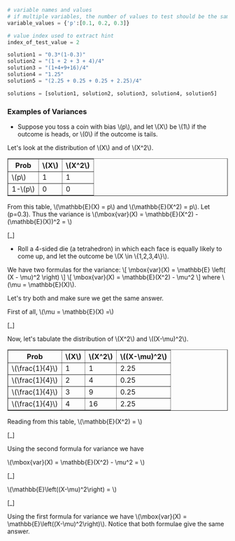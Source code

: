 ```python
# variable names and values
# if multiple variables, the number of values to test should be the same
variable_values = {'p':[0.1, 0.2, 0.3]}

# value index used to extract hint
index_of_test_value = 2

solution1 = "0.3*(1-0.3)"
solution2 = "(1 + 2 + 3 + 4)/4"
solution3 = "(1+4+9+16)/4"
solution4 = "1.25"
solution5 = "(2.25 + 0.25 + 0.25 + 2.25)/4"

solutions = [solution1, solution2, solution3, solution4, solution5]
```

### Examples of Variances ###

* Suppose you toss a coin with bias \\\(p\\\), and let \\\(X\\\) be \\\(1\\\) if the outcome is heads, or \\\(0\\\) if the outcome is tails.

Let's look at the distribution of \\\(X\\\) and of \\\(X^2\\\).

<table border="1">
  <tr>
    <th>Prob</th>
    <th>\(X\)</th>
    <th>\(X^2\)</th>
  </tr>
  <tr>
    <td>\(p\)</td>
    <td>1</td>
    <td>1</td>
  </tr>
  <tr>
    <td>1-\(p\)</td>
    <td>0</td>
    <td>0</td>
  </tr>
</table>


From this table, \\\(\mathbb{E}(X) = p\\\) and \\\(\mathbb{E}(X^2) = p\\\). Let \(p=0.3\). Thus the variance is \\\(\mbox{var}(X) = \mathbb{E}(X^2) - (\mathbb{E}(X))^2 = \\\)

[_]


* Roll a 4-sided die (a tetrahedron) in which each face is equally likely to come up, and let the outcome be \\\(X \in \\\{1,2,3,4\\\}\\\).

We have two formulas for the variance:
\\\[ \mbox{var}(X) = \mathbb{E} \left( (X - \mu)^2 \right) \\\]
\\\[ \mbox{var}(X) = \mathbb{E}(X^2) - \mu^2 \\\]
where \\\(\mu = \mathbb{E}(X)\\\).


Let's try both and make sure we get the same answer.

First of all, \\\(\mu = \mathbb{E}(X) =\\\)

[_]

Now, let's tabulate the distribution of \\\(X^2\\\) and \\\((X-\mu)^2\\\).


<table border="1">
  <colgroup align="center"/>
  <colgroup align="left"/>
  <tr>
    <th>Prob</th>
    <th>\(X\)</th>
    <th>\(X^2\)</th>
    <th>\((X-\mu)^2\)</th>
  </tr>
  <tr>
    <td>\(\frac{1}{4}\) </td>
    <td>1</td>
    <td>1</td>
    <td>2.25</td>
  </tr>
  <tr>
    <td>\(\frac{1}{4}\)</td>
    <td>2</td>
    <td>4</td>
    <td>0.25</td>
  </tr>
  <tr>
    <td>\(\frac{1}{4}\)</td>
    <td>3</td>
    <td>9</td>
    <td>0.25</td>
  </tr>
  <tr>
    <td>\(\frac{1}{4}\)</td>
    <td>4</td>
    <td>16</td>
    <td>2.25</td>
  </tr>
</table>


Reading from this table, \\\(\mathbb{E}(X^2) = \\\)

[_]

Using the second formula for variance we have

\\\(\mbox{var}(X) = \mathbb{E}(X^2) - \mu^2 = \\\)

[_]

\\\(\mathbb{E}\left((X-\mu)^2\right) = \\\)

[_]

Using the first formula for variance we have \\\(\mbox{var}(X) = \mathbb{E}\left((X-\mu)^2\right)\\\). Notice that both formulae give the same answer.